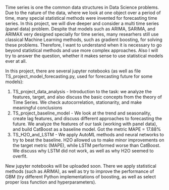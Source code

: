 Time series is one the common data structures in Data Science problems. Due to the nature of the data, where we look at one object over a period of time, many special statistical methods were invented for forecasting time series. In this project, we will dive deeper and consider a multi time series (panel data) problem. Despite that models such as ARIMA, SARIMA, and ARIMAX very designed specially for time series, many researhers still use classical Machine Learning methods, such as gradient boosting, for solving these problems. Therefore, I want to understand when it is necessary to go beyond statistical methods and use more complex approaches. Also I will try to answer the question, whether it makes sense to use statistical models ever at all.

In this project, there are several jupyter notebooks (as well as file TS_project_model_forecasting.py, used for forecasting future for some models):

1) TS_project_data_analysis - Introduction to the task: we analyze the features, target, and also discuss the basic concepts from the theory of Time Series. We check autocorrelation, stationarity, and make meaningful conclusions
2) TS_project_baseline_model - We look at the trend and seasonality, create lag features, and discuss different approaches to forecasting the future. We analyze the features of our task (working with panel data), and build CatBoost as a baseline model. Got the metric MAPE = 17.88%
3) TS_H2O_and_LSTM - We apply AutoML methods and neural networks to try to beat the baseline. H2O allowed us to make minor improvements on the target metric (MAPE), while LSTM performed worse than CatBoost. We discuss why LSTM did not work, as well as why H2O seemed to overfit.

New jupyter notebooks will be uploaded soon. There we apply statistical methods (such as ARIMA), as well as try to improve the performance of GBM (try different Python implementations of boosting, as well as select proper loss function and hyperparameters).

